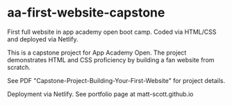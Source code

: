 # aa-first-website-capstone
First full website in app academy open boot camp. Coded via HTML/CSS and deployed via Netlify.

This is a capstone project for App Academy Open. The project demonstrates HTML and CSS proficiency by building a fan website from scratch.

See PDF "Capstone-Project-Building-Your-First-Website" for project details.

Deployment via Netlify. See portfolio page at matt-scott.github.io
